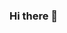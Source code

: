 ### Hi there 👋

<!--
**dushimsam/dushimsam** is a ✨ _special_ ✨ repository because its `README.md` (this file) appears on your GitHub profile.

I am Samuel Dushimimana, a final year student in Software Engineering at Rwanda Coding Academy. I have 4 years of experience in building full stack applications. I am mostly familiar to work with React , good at  Angular and Vue on the frontend Side. I am a great friend of Java , PHP , Node Js and C++ on the backend side. I am passionate about dealing with complex tasks and approaching difficult problems. I am actively involved in solving competitive programming problems on google Code Jam  , leetcode , and codeforces . I have worked on several startups and client's demanded projects so far. Pretty in love with optimization problems in Maths , Machine Learing , Data structures and Algorithms .

- 🔭 I’m currently working on ...
- 🌱 I’m currently learning ...
- 👯 I’m looking to collaborate on ...
- 🤔 I’m looking for help with ...
- 💬 Ask me about ...
- 📫 How to reach me: ...
- 😄 Pronouns: ...
- ⚡ Fun fact: ...
-->



